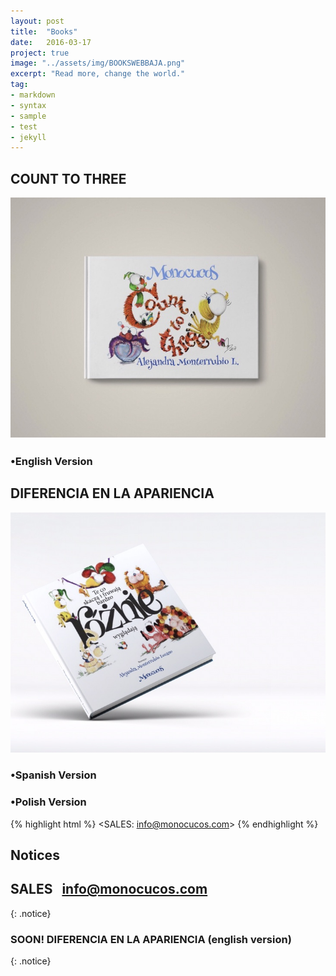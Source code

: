```yaml
---
layout: post
title:  "Books"
date:   2016-03-17
project: true
image: "../assets/img/BOOKSWEBBAJA.png"
excerpt: "Read more, change the world."
tag:
- markdown
- syntax
- sample
- test
- jekyll
---
```


## COUNT TO THREE

![Logo](../assets/img/POCTT.jpg)

### •English Version



## DIFERENCIA EN LA APARIENCIA

![Logo](../assets/img/PORPO2.jpg)

### •Spanish Version

### •Polish Version



{% highlight html %}
<SALES: info@monocucos.com>
{% endhighlight %}




## Notices

## **SALES**    info@monocucos.com
{: .notice}

### **SOON!**    DIFERENCIA EN LA APARIENCIA   (english version)
{: .notice}
